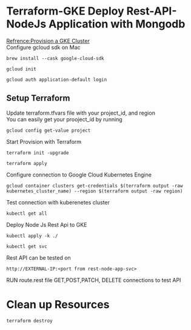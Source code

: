 # Terraform-GKE Deploy Rest-API-NodeJs Application with Mongodb
[Refrence:Provision a GKE Cluster](https://learn.hashicorp.com/tutorials/terraform/gke)<br>
Configure gcloud sdk on Mac
```
brew install --cask google-cloud-sdk
```
```
gcloud init
```
```
gcloud auth application-default login
```
## Setup Terraform
Update terraform.tfvars file with your project_id, and region<br>
You can easily get your prooject_id by running<br>
```
gcloud config get-value project
```
Start Provision with Terraform
```
terraform init -upgrade
```
```
terraform apply
```
Configure connection to Google Cloud Kubernetes Engine<br>
```
gcloud container clusters get-credentials $(terraform output -raw kubernetes_cluster_name) --region $(terraform output -raw region)
```
Test connection with kuberenetes cluster 
```
kubectl get all
```
Deploy Node Js Rest Api to GKE
```
kubectl apply -k ./
```
```
kubectl get svc
```
Rest API can be tested on 
```
http://EXTERNAL-IP:<port from rest-node-app-svc>
```
RUN route.rest file GET,POST,PATCH, DELETE connections to test API<br>
# Clean up Resources
```
terraform destroy
```

